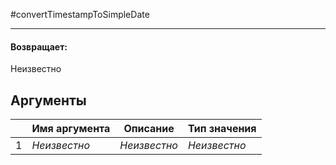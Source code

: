 #convertTimestampToSimpleDate

---

#### Возвращает:

Неизвестно

## Аргументы

|  | Имя аргумента | Описание | Тип значения |
| --- | --- | --- | --- |
| 1 | *Неизвестно* | *Неизвестно* | *Неизвестно* |

